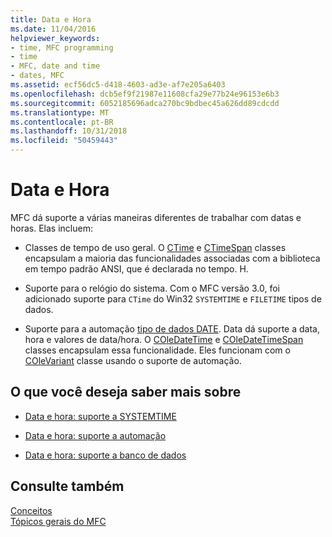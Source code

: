 ```yaml
---
title: Data e Hora
ms.date: 11/04/2016
helpviewer_keywords:
- time, MFC programming
- time
- MFC, date and time
- dates, MFC
ms.assetid: ecf56dc5-d418-4603-ad3e-af7e205a6403
ms.openlocfilehash: dcb5ef9f21987e11608cfa29e77b24e96153e6b3
ms.sourcegitcommit: 6052185696adca270bc9bdbec45a626dd89cdcdd
ms.translationtype: MT
ms.contentlocale: pt-BR
ms.lasthandoff: 10/31/2018
ms.locfileid: "50459443"
---
```

# <a name="date-and-time"></a>Data e Hora

MFC dá suporte a várias maneiras diferentes de trabalhar com datas e horas. Elas incluem:

- Classes de tempo de uso geral. O [CTime](../atl-mfc-shared/reference/ctime-class.md) e [CTimeSpan](../atl-mfc-shared/reference/ctimespan-class.md) classes encapsulam a maioria das funcionalidades associadas com a biblioteca em tempo padrão ANSI, que é declarada no tempo. H.

- Suporte para o relógio do sistema. Com o MFC versão 3.0, foi adicionado suporte para `CTime` do Win32 `SYSTEMTIME` e `FILETIME` tipos de dados.

- Suporte para a automação [tipo de dados DATE](../atl-mfc-shared/date-type.md). Data dá suporte a data, hora e valores de data/hora. O [COleDateTime](../atl-mfc-shared/reference/coledatetime-class.md) e [COleDateTimeSpan](../atl-mfc-shared/reference/coledatetimespan-class.md) classes encapsulam essa funcionalidade. Eles funcionam com o [COleVariant](../mfc/reference/colevariant-class.md) classe usando o suporte de automação.

## <a name="what-do-you-want-to-know-more-about"></a>O que você deseja saber mais sobre

- [Data e hora: suporte a SYSTEMTIME](../atl-mfc-shared/date-and-time-systemtime-support.md)

- [Data e hora: suporte a automação](../atl-mfc-shared/date-and-time-automation-support.md)

- [Data e hora: suporte a banco de dados](../atl-mfc-shared/date-and-time-database-support.md)

## <a name="see-also"></a>Consulte também

[Conceitos](../mfc/mfc-concepts.md)<br/>
[Tópicos gerais do MFC](../mfc/general-mfc-topics.md)

